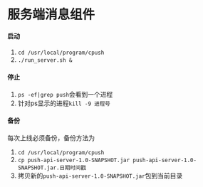 # 服务端消息组件

#### **启动** 
1. ```cd /usr/local/program/cpush```
1. ```./run_server.sh &```

#### **停止** 
1. ```ps -ef|grep push```会看到一个进程
2. 针对ps显示的进程```kill -9 进程号```

#### **备份** 
每次上线必须备份，备份方法为
1. ```cd /usr/local/program/cpush```
2. ```cp push-api-server-1.0-SNAPSHOT.jar push-api-server-1.0-SNAPSHOT.jar.日期时间戳```
3. 拷贝新的```push-api-server-1.0-SNAPSHOT.jar```包到当前目录